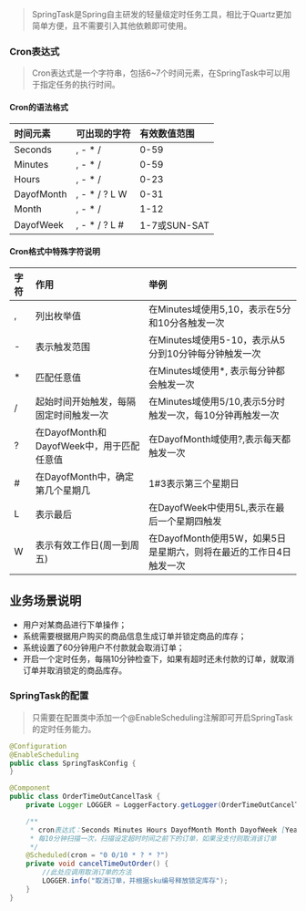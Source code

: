 > SpringTask是Spring自主研发的轻量级定时任务工具，相比于Quartz更加简单方便，且不需要引入其他依赖即可使用。

### Cron表达式

> Cron表达式是一个字符串，包括6~7个时间元素，在SpringTask中可以用于指定任务的执行时间。

#### Cron的语法格式

| 时间元素   | 可出现的字符  | 有效数值范围 |
| :--------- | :------------ | :----------- |
| Seconds    | , - * /       | 0-59         |
| Minutes    | , - * /       | 0-59         |
| Hours      | , - * /       | 0-23         |
| DayofMonth | , - * / ? L W | 0-31         |
| Month      | , - * /       | 1-12         |
| DayofWeek  | , - * / ? L # | 1-7或SUN-SAT |

#### Cron格式中特殊字符说明

| 字符 | 作用                                      | 举例                                                         |
| :--- | :---------------------------------------- | :----------------------------------------------------------- |
| ,    | 列出枚举值                                | 在Minutes域使用5,10，表示在5分和10分各触发一次               |
| -    | 表示触发范围                              | 在Minutes域使用5-10，表示从5分到10分钟每分钟触发一次         |
| *    | 匹配任意值                                | 在Minutes域使用*, 表示每分钟都会触发一次                     |
| /    | 起始时间开始触发，每隔固定时间触发一次    | 在Minutes域使用5/10,表示5分时触发一次，每10分钟再触发一次    |
| ?    | 在DayofMonth和DayofWeek中，用于匹配任意值 | 在DayofMonth域使用?,表示每天都触发一次                       |
| #    | 在DayofMonth中，确定第几个星期几          | 1#3表示第三个星期日                                          |
| L    | 表示最后                                  | 在DayofWeek中使用5L,表示在最后一个星期四触发                 |
| W    | 表示有效工作日(周一到周五)                | 在DayofMonth使用5W，如果5日是星期六，则将在最近的工作日4日触发一次 |

## 业务场景说明

- 用户对某商品进行下单操作；
- 系统需要根据用户购买的商品信息生成订单并锁定商品的库存；
- 系统设置了60分钟用户不付款就会取消订单；
- 开启一个定时任务，每隔10分钟检查下，如果有超时还未付款的订单，就取消订单并取消锁定的商品库存。



### SpringTask的配置

> 只需要在配置类中添加一个@EnableScheduling注解即可开启SpringTask的定时任务能力。

```java
@Configuration
@EnableScheduling
public class SpringTaskConfig {
}
```



```java
@Component
public class OrderTimeOutCancelTask {
    private Logger LOGGER = LoggerFactory.getLogger(OrderTimeOutCancelTask.class);

    /**
     * cron表达式：Seconds Minutes Hours DayofMonth Month DayofWeek [Year]
     * 每10分钟扫描一次，扫描设定超时时间之前下的订单，如果没支付则取消该订单
     */
    @Scheduled(cron = "0 0/10 * ? * ?")
    private void cancelTimeOutOrder() {
        //此处应调用取消订单的方法
        LOGGER.info("取消订单，并根据sku编号释放锁定库存");
    }
}
```

